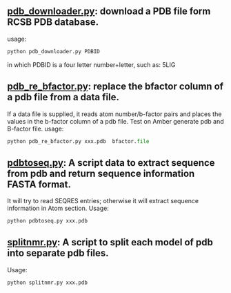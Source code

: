 ## [pdb_downloader.py](https://github.com/baifan-wang/computational_chemistry_tools/blob/master/PDB/pdb_downloader.py): download a PDB file form RCSB PDB database.
usage:
```python
python pdb_downloader.py PDBID
```
in which PDBID is a four letter number+letter, such as: 5LIG

## [pdb_re_bfactor.py](https://github.com/baifan-wang/computational_chemistry_tools/blob/master/PDB/pdb_re_bfactor.py): replace the bfactor column of a pdb file from a data file.      
If a data file is supplied, it reads atom number/b-factor pairs and places the values in the b-factor column of a pdb file. Test on Amber generate pdb and B-factor file.
usage:  
```python
python pdb_re_bfactor.py xxx.pdb  bfactor.file
```

## [pdbtoseq.py](https://github.com/baifan-wang/computational_chemistry_tools/blob/master/PDB/pdbtoseq.py): A script data to extract sequence from pdb and return sequence information FASTA format.
It will try to read SEQRES entries; otherwise it will extract sequence information in Atom section.
Usage:  
```python
python pdbtoseq.py xxx.pdb
```
## [splitnmr.py](https://github.com/baifan-wang/computational_chemistry_tools/blob/master/PDB/splitnmr.py): A script to split each model of pdb into separate pdb files.
Usage:  
```python
python splitnmr.py xxx.pdb
```
